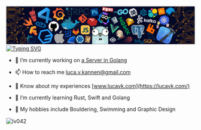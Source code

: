 <h1></h1>

![](assets/banner.png)
[![Typing SVG](https://readme-typing-svg.herokuapp.com?font=Fira+Code&pause=1000&width=435&lines=Hi%2C+I'm+Luca+%F0%9F%91%8B;Welcome+to+my+profile!;Always+learning+new+things)](https://git.io/typing-svg)

- 🔭 I’m currently working on [a Server in Golang](https://github.com/lv042/Gopher-Forward-Server)

- 📫 How to reach me luca.v.kannen@gmail.com

- 📄 Know about my experiences [www.lucavk.com](https://lucavk.com/)

- 🌱 I’m currently learning Rust, Swift and Golang

- 💚 My hobbies include Bouldering, Swimming and Graphic Design


 <p><img align="center" src="https://github-readme-streak-stats.herokuapp.com/?user=lv042&" alt="lv042" /></p>
 
 


